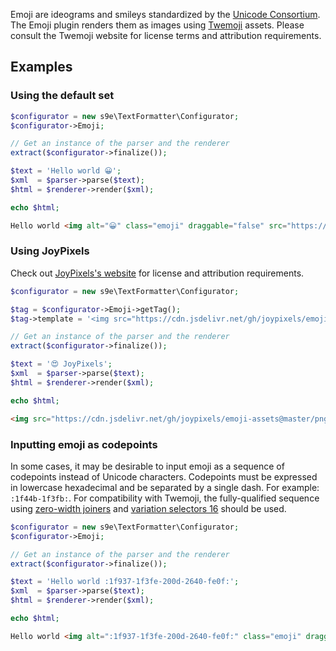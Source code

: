 Emoji are ideograms and smileys standardized by the [Unicode Consortium](http://unicode.org/emoji/). The Emoji plugin renders them as images using [Twemoji](https://twemoji.twitter.com/) assets. Please consult the Twemoji website for license terms and attribution requirements.


## Examples

### Using the default set

```php
$configurator = new s9e\TextFormatter\Configurator;
$configurator->Emoji;

// Get an instance of the parser and the renderer
extract($configurator->finalize());

$text = 'Hello world 😀';
$xml  = $parser->parse($text);
$html = $renderer->render($xml);

echo $html;
```
```html
Hello world <img alt="😀" class="emoji" draggable="false" src="https://twemoji.maxcdn.com/v/latest/svg/1f600.svg">
```


### Using JoyPixels

Check out [JoyPixels's website](https://www.joypixels.com/licenses/free) for license and attribution requirements.

```php
$configurator = new s9e\TextFormatter\Configurator;

$tag = $configurator->Emoji->getTag();
$tag->template = '<img src="https://cdn.jsdelivr.net/gh/joypixels/emoji-assets@master/png/64/{@seq}.png">';

// Get an instance of the parser and the renderer
extract($configurator->finalize());

$text = '😍 JoyPixels';
$xml  = $parser->parse($text);
$html = $renderer->render($xml);

echo $html;
```
```html
<img src="https://cdn.jsdelivr.net/gh/joypixels/emoji-assets@master/png/64/1f60d.png"> JoyPixels
```


### Inputting emoji as codepoints

In some cases, it may be desirable to input emoji as a sequence of codepoints instead of Unicode characters. Codepoints must be expressed in lowercase hexadecimal and be separated by a single dash. For example: `:1f44b-1f3fb:`. For compatibility with Twemoji, the fully-qualified sequence using [zero-width joiners](https://en.wikipedia.org/wiki/Zero-width_joiner) and [variation selectors 16](https://en.wikipedia.org/wiki/Variation_Selectors_(Unicode_block)) should be used.

```php
$configurator = new s9e\TextFormatter\Configurator;
$configurator->Emoji;

// Get an instance of the parser and the renderer
extract($configurator->finalize());

$text = 'Hello world :1f937-1f3fe-200d-2640-fe0f:';
$xml  = $parser->parse($text);
$html = $renderer->render($xml);

echo $html;
```
```html
Hello world <img alt=":1f937-1f3fe-200d-2640-fe0f:" class="emoji" draggable="false" src="https://twemoji.maxcdn.com/v/latest/svg/1f937-1f3fe-200d-2640-fe0f.svg">
```
